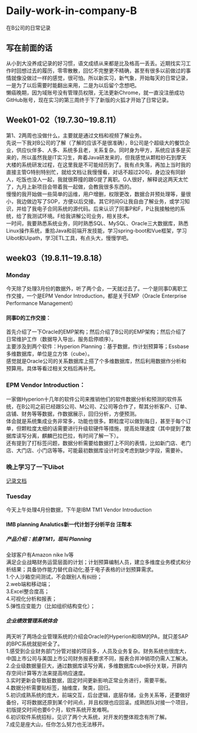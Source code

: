 # Daily-work-in-company-B
在B公司的日常记录
## 写在前面的话
从小到大没养成记录的好习惯，语文成绩从来都是比及格高一丢丢。近期找实习工作时回想过去的履历，零零散散，回忆不完整更不精确，甚至有很多以前做过的事情就像没做过一样的感觉，很可怕。所以新实习，新气象，开始每天的日常记录，一是为了以后需要时能翻出来用，二是为以后留个念想吧。  
懒癌晚期，因为域账号没有管理员权限，无法更新Chrome，就一直没注册成功GitHub账号，现在实习的第三周终于下了新版的火狐才开始了日常记录。  

## Week01-02（19.7.30~19.8.11）
第1、2两周也没做什么，主要就是通过文档和视频了解业务。  
先说一下我对B公司的了解（了解的应该不是很准确），B公司是个超级大的餐饮企业，供应伙伴多、人多、系统多且老，关系复杂。同时身为甲方，系统应该多是买来的，所以虽然我是IT实习生，奔着Java研发来的，但我感觉从颗粒砂石到摩天大楼的系统研发过程，在这里我是不可能经历到了。我有点失落，再加上当时我的直接主管G特别特别忙，就给文档让我慢慢看，对话不超过20句，身边没有同龄人，吃饭也没人一起，我就很莽撞的跟G提了离职。G人很好，解释说这两天太忙了，九月上新项目会带着我一起做，会教我很多东西的。  
慢慢的我开始做一些简单的运维，用户增删，权限更改，数据合并预处理等，量很小，我边做边写了SOP，方便以后交接。其它时间G让我自由了解业务，或学习知识，并给了我电子合同系统的源代码。后来认识了同事P和F，P让我接触他的系统，给了我测试环境。F给我讲解公司业务，相关技术。  
一时间，我要熟悉系统业务，同时熟悉SQL、MySQL、Oracle三大数据库，熟悉Linux操作系统，重拾Java和前端开发技能，学习spring-boot和Vue框架，学习Uibot和Uipath，学习ETL工具，有点头大，慢慢学吧。  

## week03（19.8.11~19.8.18）
### Monday
今天除了处理3月份的数据外，听了两个会，一天就过去了。一个是同事D离职工作交接，一个是EPM Vendor Introduction，都是关于EMP（Oracle Enterprise Performance Management）    
#### 同事D的工作交接：
首先介绍了一下Oracle的EMP架构；然后介绍了B公司的EMP架构；然后介绍了日常维护工作（数据导入导出，服务启停顺序）。  
主要涉及到两个软件：Hyperion Planning：基于数据，作计划预算等；Essbase多维数据库，单位是立方体（cube）。  
感觉就是Oracle公司的关系数据库上搭了个多维数据库，然后利用数据作分析和预算用。具体等看过相关文档后再补充。
### EPM Vendor Introduction：
一家做Hyperion十几年的软件公司来推销他们的软件数据分析和预测的软件系统，在B公司之前已经跟S公司、M公司、Z公司等合作了，帮其分析客户、订单、店铺、财务等等数据，作数据展示，回归分析，方便预测。  
体会就是系统集成业务非常多，功能也很多。颗粒度可以做到每日，甚至于每个订单，但颗粒度太细的话需要进行升级软硬件等措施，提高处理速度（其中提到了数据库读写分离，麒麟巴拉巴拉，有时间了解一下）。  
还有提到了打标签问题，数据分析需要给数据打上不同的表情，比如新门店、老门店、大门店、小门店等等。可能最初数据库设计时没考虑到缺少字段，需要补。  
### 晚上学习了一下Uibot
[记录文档](https://github.com/Yif-Liu-Github/UiBot)

### Tuesday
今天上午处理4月份数据，下午是IBM TM1 Vendor Introduction
#### IMB planning Analutics新一代计划于分析平台 汪帮本
##### 产品介绍：前身TM1，现叫 Planning
全球客户有Amazon nike lv等  
满足企业战略财务运营层面的计划；计划预算编制人员，建立多维度业务模式和分析结果；具备协作能力替代自动化;基于电子表格的计划预算需求。  
1.个人沙箱空间测试，不会跟别人有纠纷；  
2.web端和移动端；  
3.Excel整合度高；  
4.可视化分析和报表；  
5.弹性应变能力（比如组织结构变化）；  

##### 企业绩效管理系统体会
两天听了两场企业管理系统的介绍会Oracle的Hyperion和IBM的PA，就只差SAP的BPC系统就挺听全了。    
1.感受到企业财务部门分管对接的项目多，人员及业务复杂。财务系统也很庞大，中国上市公司与美国上市公司财务报表要求不同，报表合并冲销项仍需人工解决。  
2.企业级数据量巨大，通过数据库读写分离，多维数据库cube拆分关联，开辟内存空间计算等方法来提高响应速度。  
3.实时更新会导致脏数据，固定时间更新影响正常业务进行，需要平衡。  
4.数据分析需要贴标签，抽维度，聚类，回归。  
5.初识成熟系统的庞大，前端交互，后台逻辑，底层存储，业务关系等，还要做好备份，可将数据还原到某个时间点，并且权限也应回滚。成熟团队对接一个项目，初版提交时间也要6个月，软件系统开发难啊。   
6.初识软件系统招标，见识了两个大系统，对开发的整体观念有所了解。  
7.成见是座大山，任你怎么努力也无法移开。  
